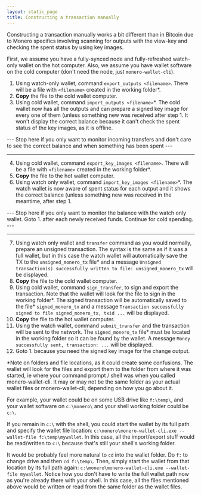 ```yaml
---
layout: static_page
title: Constructing a transaction manually
---
```


Constructing a transaction manually works a bit different than in Bitcoin due to Monero specifics involving scanning for outputs with the view-key and checking the spent status by using key images.

First, we assume you have a fully-synced node and fully-refreshed watch-only wallet on the hot computer. Also, we assume you have wallet software on the cold computer (don't need the node, just `monero-wallet-cli`).

1. Using watch-only wallet, command `export_outputs <filename>`. There will be a file with `<filename>` created in the working folder\*.
2. **Copy** the file to the cold wallet computer.
3. Using cold wallet, command `import_outputs <filename>`\*. The cold wallet now has all the outputs and can prepare a signed key image for every one of them (unless something new was received after step 1. It won't display the correct balance because it can't check the spent status of the key images, as it is offline.

--- Stop here if you only want to monitor incoming transfers and don't care to see the correct balance and when something has been spent ---

---

4. Using cold wallet, command `export_key_images <filename>`. There will be a file with `<filename>` created in the working folder\*.
5. **Copy** the file to the hot wallet computer.
6. Using watch only wallet, command `import_key_images <filename>`\*. The watch wallet is now aware of spent status for each output and it shows the correct balance (unless something new was received in the meantime, after step 1.

--- Stop here if you only want to monitor the balance with the watch only wallet. Goto 1. after each newly received funds. Continue for cold spending. ---

---

7. Using watch only wallet and `transfer` command as you would normally, prepare an unsigned transaction. The syntax is the same as if it was a full wallet, but in this case the watch wallet will automatically save the TX to the `unsigned_monero_tx` file\* and a message `Unsigned transaction(s) successfully written to file: unsigned_monero_tx` will be displayed.
8. **Copy** the file to the cold wallet computer.
9. Using cold wallet, command `sign_transfer`, to sign and export the transaction. Note that the wallet will look for the file to sign in the working folder\*. The signed transaction will be automatically saved to the file\* `signed_monero_tx` and a message `Transaction successfully signed to file signed_monero_tx, txid ...` will be displayed.
10. **Copy** the file to the hot wallet computer.
11. Using the watch wallet, command `submit_transfer` and the transaction will be sent to the network. The `signed_monero_tx` file\* must be located in the working folder so it can be found by the wallet. A message `Money successfully sent, transaction: ...` will be displayed.
12. Goto 1. because you need the signed key image for the change output.

\*Note on folders and file locations, as it could create some confusions. The wallet will look for the files and export them to the folder from where it was started, ie where your command prompt / shell was when you called monero-wallet-cli. It may or may not be the same folder as your actual wallet files or monero-wallet-cli, depending on how you go about it.

For example, your wallet could be on some USB drive like `f:\temp\`, and your wallet software on `c:\monero\` and your shell working folder could be `c:\`.

If you remain in `c:\` with the shell, you could start the wallet by its full path and specify the wallet file location: `c:\monero\monero-wallet-cli.exe --wallet-file f:\temp\mywallet`. In this case, all the import/export stuff would be read/written to `c:\` because that's still your shell's working folder.

It would be probably feel more natural to `cd` into the wallet folder. Do `f:` to change drive and then `cd f:\temp\`. Then, simply start the wallet from that location by its full path again: `c:\monero\monero-wallet-cli.exe --wallet-file mywallet`. Notice how you don't have to write the full wallet path now as you're already there with your shell. In this case, all the files mentioned above would be written or read from the same folder as the wallet files.
